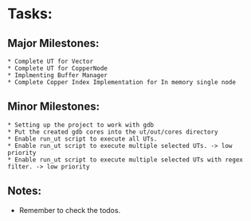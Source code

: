 # Tasks:
## Major Milestones:
    * Complete UT for Vector
    * Complete UT for CopperNode
    * Implmenting Buffer Manager
    * Complete Copper Index Implementation for In memory single node
## Minor Milestones:
    * Setting up the project to work with gdb
    * Put the created gdb cores into the ut/out/cores directory
    * Enable run_ut script to execute all UTs.
    * Enable run_ut script to execute multiple selected UTs. -> low priority
    * Enable run_ut script to execute multiple selected UTs with regex filter. -> low priority

## Notes:
*  Remember to check the todos.